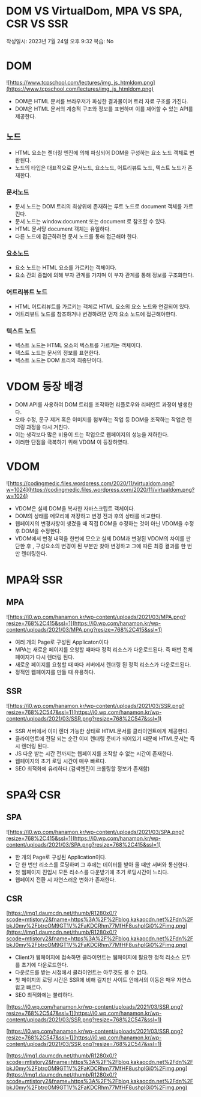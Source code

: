 # DOM VS VirtualDom, MPA VS SPA, CSR VS SSR

작성일시: 2023년 7월 24일 오후 9:32
복습: No

# DOM

![https://www.tcpschool.com/lectures/img_js_htmldom.png](https://www.tcpschool.com/lectures/img_js_htmldom.png)

- DOM은 HTML 문서를 브라우저가 파싱한 결과물이며 트리 자료 구조를 가진다.
- DOM은 HTML 문서의 계층적 구조와 정보를 표현하며 이를 제어할 수 있는 API를 제공한다.

## 노드

- HTML 요소는 렌더링 엔진에 의해 파싱되어 DOM을 구성하는 요소 노드 객체로 변환된다.
- 노드의 타입은 대표적으로 문서노드, 요소노드, 어트리뷰트 노드, 텍스트 노드가 존재한다.

### 문서노드

- 문서 노드는 DOM 트리의 최상위에 존재하는 루트 노드로 document 객체를 가르킨다.
- 문서 노드는 window.document 또는 document 로 참조할 수 있다.
- HTML 문서당 document 객체는 유일하다.
- 다른 노드에 접근하려면 문서 노드를 통해 접근해야 한다.

### 요소노드

- 요소 노드는 HTML 요소를 가르키는 객체이다.
- 요소 간의 중첩에 의해 부자 관계를 가지며 이 부자 관계를 통해 정보를 구조화한다.

### 어트리뷰트 노드

- HTML 어트리뷰트를 가르키는 객체로 HTML 요소의 요소 노드와 연결되어 있다.
- 어트리뷰트 노드를 참조하거나 변경하려면 먼저 요소 노드에 접근해야한다.

### 텍스트 노드

- 텍스트 노드는 HTML 요소의 텍스트를 가르키는 객체이다.
- 텍스트 노드는 문서의 정보를 표현한다.
- 텍스트 노드는 DOM 트리의 최종단이다.

# VDOM 등장 배경

- DOM API를 사용하여 DOM 트리를 조작하면 리플로우와 리페인트 과정이 발생한다.
- 오타 수정, 문구 제거 혹은 이미지를 첨부하는 작업 등 DOM을 조작하는 작업은 렌더링 과정을 다시 거친다.
- 이는 생각보다 많은 비용이 드는 작업으로 웹페이지의 성능을 저하한다.
- 이러한 단점을 극복하기 위해 VDOM 이 등장하였다.

# VDOM

![https://codingmedic.files.wordpress.com/2020/11/virtualdom.png?w=1024](https://codingmedic.files.wordpress.com/2020/11/virtualdom.png?w=1024)

- VDOM은 실제 DOM을 복사한 자바스크립트 객체이다.
- DOM의 상태를 메모리에 저장하고 변경 전과 후의 상태를 비교한다.
- 웹페이지의 변경사항이 생겼을 때 직접 DOM을 수정하는 것이 아닌 VDOM을 수정 후 DOM을 수정한다.
- VDOM에서 변경 내역을 한번에 모으고 실제 DOM과 변경된 VDOM의 차이를 판단한 후 , 구성요소의 변경이 된 부분만 찾아 변경하고 그에 따른 최종 결과를 한 번만 렌더링한다.

# MPA와 SSR

## MPA

![https://i0.wp.com/hanamon.kr/wp-content/uploads/2021/03/MPA.png?resize=768%2C415&ssl=1](https://i0.wp.com/hanamon.kr/wp-content/uploads/2021/03/MPA.png?resize=768%2C415&ssl=1)

- 여러 개의 Page로 구성된 Applicaton이다
- MPA는 새로운 페이지를 요청할 때마다 정적 리소스가 다운로드된다. 즉 매번 전체 페이지가 다시 렌더링 된다.
- 새로운 페이지를 요청할 때 마다 서버에서 렌더링 된 정적 리소스가 다운로드된다.
- 정적인 웹페이지를 만들 때 유용하다.

## SSR

![https://i0.wp.com/hanamon.kr/wp-content/uploads/2021/03/SSR.png?resize=768%2C547&ssl=1](https://i0.wp.com/hanamon.kr/wp-content/uploads/2021/03/SSR.png?resize=768%2C547&ssl=1)

- SSR 서버에서 이미 렌더 가능한 상태로 HTML문서를 클라이언트에게 제공한다.
- 클라이언트에 전달 되는 순간 이미 렌더링 준비가 되어있기 때문에 HTML문서는 즉시 렌더링 된다.
- JS 다운 받는 시간 전까지는 웹페이지를 조작할 수 없는 시간이 존재한다.
- 웹페이지의 초기 로딩 시간이 매우 빠르다.
- SEO 최적화에 유리하다.(검색엔진이 크롤링할 정보가 존재함)

# SPA와 CSR

## SPA

![https://i0.wp.com/hanamon.kr/wp-content/uploads/2021/03/SPA.png?resize=768%2C415&ssl=1](https://i0.wp.com/hanamon.kr/wp-content/uploads/2021/03/SPA.png?resize=768%2C415&ssl=1)

- 한 개의 Page로 구성된 Application이다.
- 단 한 번만 리소스를 로딩하며 그 후에는 데이터를 받아 올 때만 서버와 통신한다.
- 첫 웹페이지 진입시 모든 리소스를 다운받기에 초기 로딩시간이 느리다.
- 웹페이지 전환 시 자연스러운 변화가 존재한다.

## CSR

[https://img1.daumcdn.net/thumb/R1280x0/?scode=mtistory2&fname=https%3A%2F%2Fblog.kakaocdn.net%2Fdn%2FbkJ0my%2FbtrcOM9GT1V%2FaKDCRhm77MfHF8ushplGi0%2Fimg.png](https://img1.daumcdn.net/thumb/R1280x0/?scode=mtistory2&fname=https%3A%2F%2Fblog.kakaocdn.net%2Fdn%2FbkJ0my%2FbtrcOM9GT1V%2FaKDCRhm77MfHF8ushplGi0%2Fimg.png)

- Client가 웹페이지에 접속하면 클라이언트는 웹페이지에 필요한 정적 리소스 모두를 초기에 다운로드한다.
- 다운로드를 받는 시점에서 클라이언트는 아무것도 볼 수 없다.
- 첫 페이지의 로딩 시간은 SSR에 비해 길지만 사이트 안에서의 이동은 매우 자연스럽고 빠르다.
- SEO 최적화에는 불리하다.

[https://i0.wp.com/hanamon.kr/wp-content/uploads/2021/03/SSR.png?resize=768%2C547&ssl=1](https://i0.wp.com/hanamon.kr/wp-content/uploads/2021/03/SSR.png?resize=768%2C547&ssl=1)

[https://i0.wp.com/hanamon.kr/wp-content/uploads/2021/03/SSR.png?resize=768%2C547&ssl=1](https://i0.wp.com/hanamon.kr/wp-content/uploads/2021/03/SSR.png?resize=768%2C547&ssl=1)

[https://img1.daumcdn.net/thumb/R1280x0/?scode=mtistory2&fname=https%3A%2F%2Fblog.kakaocdn.net%2Fdn%2FbkJ0my%2FbtrcOM9GT1V%2FaKDCRhm77MfHF8ushplGi0%2Fimg.png](https://img1.daumcdn.net/thumb/R1280x0/?scode=mtistory2&fname=https%3A%2F%2Fblog.kakaocdn.net%2Fdn%2FbkJ0my%2FbtrcOM9GT1V%2FaKDCRhm77MfHF8ushplGi0%2Fimg.png)
